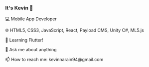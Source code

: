 ### It's Kevin 👋

💻 Mobile App Developer
<p>
🌐  HTML5, CSS3, JavaScript, React, Payload CMS, Unity C#, ML5.js
<p>
<p>
🌱 Learning Flutter!
<p>
<p>
💬 Ask me about anything
<p>
📫 How to reach me: kevinnarain94@gmail.com

